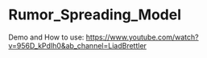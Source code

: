 # Rumor_Spreading_Model
Demo and How to use:
https://www.youtube.com/watch?v=956D_kPdIh0&ab_channel=LiadBrettler

